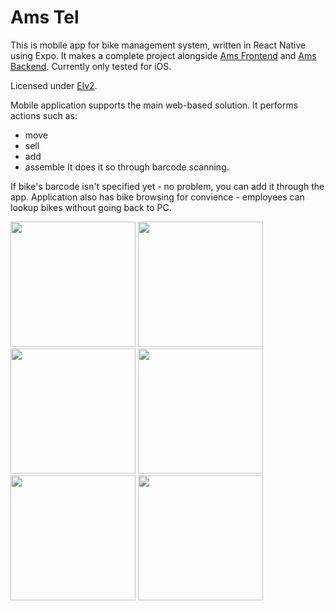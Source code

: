 # Ams Tel

This is mobile app for bike management system, written in React Native using Expo.
It makes a complete project alongside [Ams Frontend](https://github.com/Makrowave/ams-desk) and [Ams Backend](https://github.com/Makrowave/ams-desk-cs-backend).
Currently only tested for iOS.

Licensed under [Elv2](https://www.elastic.co/licensing/elastic-license).


Mobile application supports the main web-based solution.
It performs actions such as:
- move
- sell
- add
- assemble
It does it so through barcode scanning.

If bike's barcode isn't specified yet - no problem, you can add it through the app.
Application also has bike browsing for convience - employees can lookup bikes without going back to PC.

<img src="https://github.com/user-attachments/assets/f217f5fe-3259-4ee3-9552-bb7398c719e8" width="200" />
<img src="https://github.com/user-attachments/assets/d6a85a86-d3ff-4e69-b9bc-2049cba89ca8" width="200" />
<img src="https://github.com/user-attachments/assets/b85583ad-c71e-4756-81d3-d4508d7138f1" width="200" />
<img src="https://github.com/user-attachments/assets/fcb73612-0f2f-49a2-92dd-322ad2e1f689" width="200" />
<img src="https://github.com/user-attachments/assets/c4512688-2f05-4574-8d91-c778c0c69194" width="200" />
<img src="https://github.com/user-attachments/assets/6749d322-f9e3-434c-a80c-887eeb454358" width="200" />

